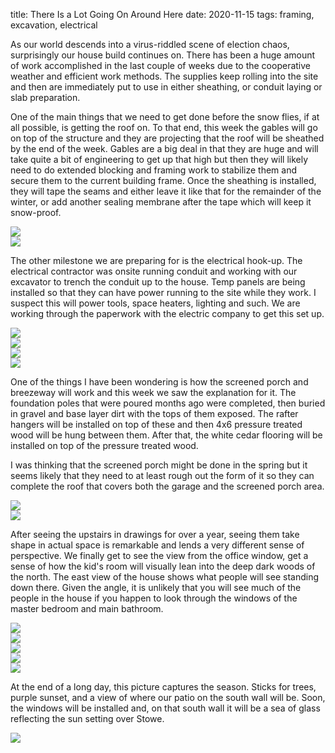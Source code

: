 title: There Is a Lot Going On Around Here
date: 2020-11-15
tags: framing, excavation, electrical


As our world descends into a virus-riddled scene of election chaos, surprisingly our house build continues on.  There has been a huge amount of work accomplished in the last couple of weeks due to the cooperative weather and efficient work methods.  The supplies keep rolling into the site and then are immediately put to use in either sheathing, or conduit laying or slab preparation.

One of the main things that we need to get done before the snow flies, if at all possible, is getting the roof on.  To that end, this week the gables will go on top of the structure and they are projecting that the roof will be sheathed by the end of the week.  Gables are a big deal in that they are huge and will take quite a bit of engineering to get up that high but then they will likely need to do extended blocking and framing work to stabilize them and secure them to the current building frame. Once the sheathing is installed, they will tape the seams and either leave it like that for the remainder of the winter, or add another sealing membrane after the tape which will keep it snow-proof. 

![](/files/gable-setup.JPG)       
![](/files/first-gable.JPG)       

The other milestone we are preparing for is the electrical hook-up.  The electrical contractor was onsite running conduit and working with our excavator to trench the conduit up to the house.  Temp panels are being installed so that they can have power running to the site while they work.  I suspect this will power tools, space heaters, lighting and such. We are working through the paperwork with the electric company to get this set up.

![](/files/conduits-ready.JPG)       
![](/files/conduit-trenches.JPG)       
![](/files/temp-electrical-panel.JPG)       
![](/files/temp-breaker-box.JPG)       

One of the things I have been wondering is how the screened porch and breezeway will work and this week we saw the explanation for it. The foundation poles that were poured months ago were completed, then buried in gravel and base layer dirt with the tops of them exposed. The rafter hangers will be installed on top of these and then 4x6 pressure treated wood will be hung between them. After that, the white cedar flooring will be installed on top of the pressure treated wood.  

I was thinking that the screened porch might be done in the spring but it seems likely that they need to at least rough out the form of it so they can complete the roof that covers both the garage and the screened porch area. 

![](/files/patio-gravel.JPG)       
![](/files/screened-porch-posts.JPG)       

After seeing the upstairs in drawings for over a year, seeing them take shape in actual space is remarkable and lends a very different sense of perspective. We finally get to see the view from the office window, get a sense of how the kid's room will visually lean into the deep dark woods of the north. The east view of the house shows what people will see standing down there. Given the angle, it is unlikely that you will see much of the people in the house if you happen to look through the windows of the master bedroom and main bathroom.

![](/files/kids-room-facing-north.JPG)       
![](/files/out-the-guest-room-window.JPG)       
![](/files/from-the-east.JPG)       
![](/files/southwest-corner-view.jpeg)       
![](/files/office-window.JPG)       

At the end of a long day, this picture captures the season.  Sticks for trees, purple sunset, and a view of where our patio on the south wall will be. Soon, the windows will be installed and, on that south wall it will be a sea of glass reflecting the sun setting over Stowe. 

![](/files/end-of-the-day.jpg)       
